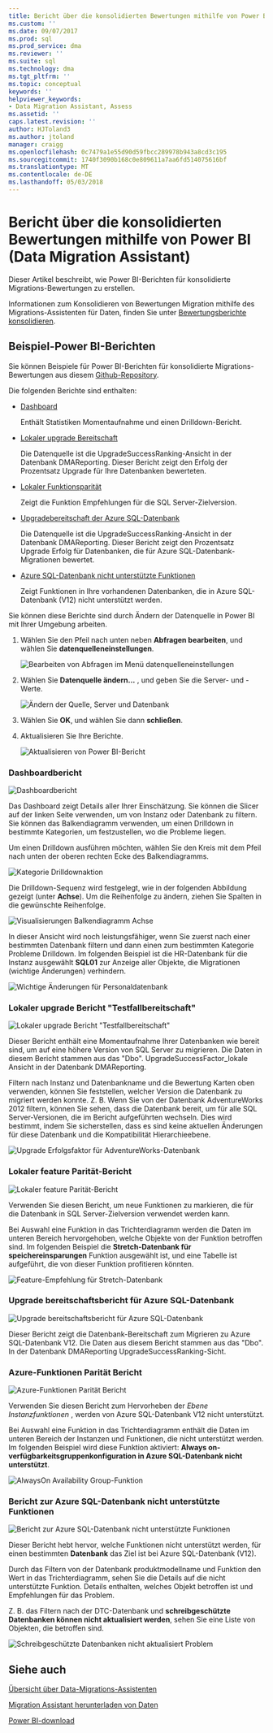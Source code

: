 ```yaml
---
title: Bericht über die konsolidierten Bewertungen mithilfe von Power BI (SQL Server Data Migration Assistant) | Microsoft Docs
ms.custom: ''
ms.date: 09/07/2017
ms.prod: sql
ms.prod_service: dma
ms.reviewer: ''
ms.suite: sql
ms.technology: dma
ms.tgt_pltfrm: ''
ms.topic: conceptual
keywords: ''
helpviewer_keywords:
- Data Migration Assistant, Assess
ms.assetid: ''
caps.latest.revision: ''
author: HJToland3
ms.author: jtoland
manager: craigg
ms.openlocfilehash: 0c7479a1e55d90d59fbcc289978b943a8cd3c195
ms.sourcegitcommit: 1740f3090b168c0e809611a7aa6fd514075616bf
ms.translationtype: MT
ms.contentlocale: de-DE
ms.lasthandoff: 05/03/2018
---
```

# <a name="report-on-your-consolidated-assessments-by-using-power-bi-data-migration-assistant"></a>Bericht über die konsolidierten Bewertungen mithilfe von Power BI (Data Migration Assistant)

Dieser Artikel beschreibt, wie Power BI-Berichten für konsolidierte Migrations-Bewertungen zu erstellen.

Informationen zum Konsolidieren von Bewertungen Migration mithilfe des Migrations-Assistenten für Daten, finden Sie unter [Bewertungsberichte konsolidieren](../dma/dma-consolidatereports.md).

## <a name="sample-power-bi-reports"></a>Beispiel-Power BI-Berichten

Sie können Beispiele für Power BI-Berichten für konsolidierte Migrations-Bewertungen aus diesem [Github-Repository](https://github.com/Microsoft/sql-server-samples/tree/master/samples/features/data-migration-assistant).

Die folgenden Berichte sind enthalten: 

- [Dashboard](#dashboard--details)

  Enthält Statistiken Momentaufnahme und einen Drilldown-Bericht.

- [Lokaler upgrade Bereitschaft](#on-premises-upgrade-readiness--details)

  Die Datenquelle ist die UpgradeSuccessRanking-Ansicht in der Datenbank DMAReporting.  Dieser Bericht zeigt den Erfolg der Prozentsatz Upgrade für Ihre Datenbanken bewerteten.

- [Lokaler Funktionsparität](#on-premise-feature-parity--details)

  Zeigt die Funktion Empfehlungen für die SQL Server-Zielversion.

- [Upgradebereitschaft der Azure SQL-Datenbank](#azure-sql-db-upgrade-readiness--details)

  Die Datenquelle ist die UpgradeSuccessRanking-Ansicht in der Datenbank DMAReporting.  Dieser Bericht zeigt den Prozentsatz Upgrade Erfolg für Datenbanken, die für Azure SQL-Datenbank-Migrationen bewertet.

- [Azure SQL-Datenbank nicht unterstützte Funktionen](#azure-sql-db-unsupported-features--details)

  Zeigt Funktionen in Ihre vorhandenen Datenbanken, die in Azure SQL-Datenbank (V12) nicht unterstützt werden.

Sie können diese Berichte sind durch Ändern der Datenquelle in Power BI mit Ihrer Umgebung arbeiten. 

1. Wählen Sie den Pfeil nach unten neben **Abfragen bearbeiten**, und wählen Sie **datenquelleneinstellungen**.

   ![Bearbeiten von Abfragen im Menü datenquelleneinstellungen](../dma/media/DataSourceSettings.png)

1. Wählen Sie **Datenquelle ändern...** , und geben Sie die Server- und -Werte.

   ![Ändern der Quelle, Server und Datenbank](../dma/media/ChangeSource.png)

1. Wählen Sie **OK**, und wählen Sie dann **schließen**.

1. Aktualisieren Sie Ihre Berichte.

   ![Aktualisieren von Power BI-Bericht](../dma/media/RefreshReport.png)

### <a name="dashboard-report"></a>Dashboardbericht

![Dashboardbericht](../dma/media/DashboardReport.png)

Das Dashboard zeigt Details aller Ihrer Einschätzung. Sie können die Slicer auf der linken Seite verwenden, um von Instanz oder Datenbank zu filtern. Sie können das Balkendiagramm verwenden, um einen Drilldown in bestimmte Kategorien, um festzustellen, wo die Probleme liegen.

Um einen Drilldown ausführen möchten, wählen Sie den Kreis mit dem Pfeil nach unten der oberen rechten Ecke des Balkendiagramms.

![Kategorie Drilldownaktion](../dma/media/CategoryDrillDown.png)

Die Drilldown-Sequenz wird festgelegt, wie in der folgenden Abbildung gezeigt (unter **Achse**). Um die Reihenfolge zu ändern, ziehen Sie Spalten in die gewünschte Reihenfolge.

![Visualisierungen Balkendiagramm Achse](../dma/media/VisualizationsAxis.png)

In dieser Ansicht wird noch leistungsfähiger, wenn Sie zuerst nach einer bestimmten Datenbank filtern und dann einen zum bestimmten Kategorie Probleme Drilldown. Im folgenden Beispiel ist die HR-Datenbank für die Instanz ausgewählt **SQL01** zur Anzeige aller Objekte, die Migrationen (wichtige Änderungen) verhindern.

![Wichtige Änderungen für Personaldatenbank](../dma/media/BreakingChanges.png)

### <a name="on-premises-upgrade-readiness-report"></a>Lokaler upgrade Bericht "Testfallbereitschaft"

![Lokaler upgrade Bericht "Testfallbereitschaft"](../dma/media/OnPremisesUpgradeReadinessReport.png)

Dieser Bericht enthält eine Momentaufnahme Ihrer Datenbanken wie bereit sind, um auf eine höhere Version von SQL Server zu migrieren. Die Daten in diesem Bericht stammen aus das "Dbo". UpgradeSuccessFactor\_lokale Ansicht in der Datenbank DMAReporting.

Filtern nach Instanz und Datenbankname und die Bewertung Karten oben verwenden, können Sie feststellen, welcher Version die Datenbank zu migriert werden konnte. Z. B. Wenn Sie von der Datenbank AdventureWorks 2012 filtern, können Sie sehen, dass die Datenbank bereit, um für alle SQL Server-Versionen, die im Bericht aufgeführten wechseln. Dies wird bestimmt, indem Sie sicherstellen, dass es sind keine aktuellen Änderungen für diese Datenbank und die Kompatibilität Hierarchieebene.

![Upgrade Erfolgsfaktor für AdventureWorks-Datenbank](../dma/media/UpgradeSuccessFactor.png)

### <a name="on-premises-feature-parity-report"></a>Lokaler feature Parität-Bericht

![Lokaler feature Parität-Bericht](../dma/media/OnPremisesFeatureParityReport.png)

Verwenden Sie diesen Bericht, um neue Funktionen zu markieren, die für die Datenbank in SQL Server-Zielversion verwendet werden kann.

Bei Auswahl eine Funktion in das Trichterdiagramm werden die Daten im unteren Bereich hervorgehoben, welche Objekte von der Funktion betroffen sind. Im folgenden Beispiel die **Stretch-Datenbank für speichereinsparungen** Funktion ausgewählt ist, und eine Tabelle ist aufgeführt, die von dieser Funktion profitieren könnten.

![Feature-Empfehlung für Stretch-Datenbank](../dma/media/FeatureRecommend_StretchDatabase.png)

### <a name="azure-sql-db-upgrade-readiness-report"></a>Upgrade bereitschaftsbericht für Azure SQL-Datenbank

![Upgrade bereitschaftsbericht für Azure SQL-Datenbank](../dma/media/AzureSQLDBUpgradeReadinessReport.png)

Dieser Bericht zeigt die Datenbank-Bereitschaft zum Migrieren zu Azure SQL-Datenbank V12. Die Daten aus diesem Bericht stammen aus das "Dbo". In der Datenbank DMAReporting UpgradeSuccessRanking-Sicht.

### <a name="azure-features-parity-report"></a>Azure-Funktionen Parität Bericht

![Azure-Funktionen Parität Bericht](../dma/media/AzureFeaturesParityReport.png)

Verwenden Sie diesen Bericht zum Hervorheben der *Ebene Instanzfunktionen* , werden von Azure SQL-Datenbank V12 nicht unterstützt.

Bei Auswahl eine Funktion in das Trichterdiagramm enthält die Daten im unteren Bereich der Instanzen und Funktionen, die nicht unterstützt werden. Im folgenden Beispiel wird diese Funktion aktiviert: **Always on-verfügbarkeitsgruppenkonfiguration in Azure SQL-Datenbank nicht unterstützt**.  

![AlwaysOn Availability Group-Funktion](../dma/media/Feature_AlwaysOnAvailability.png)

 
### <a name="azure-sql-db-unsupported-features-report"></a>Bericht zur Azure SQL-Datenbank nicht unterstützte Funktionen

![Bericht zur Azure SQL-Datenbank nicht unterstützte Funktionen](../dma/media/AzureSQLDBUnsupportedFeaturesReport.png)

Dieser Bericht hebt hervor, welche Funktionen nicht unterstützt werden, für einen bestimmten **Datenbank** das Ziel ist bei Azure SQL-Datenbank (V12).

Durch das Filtern von der Datenbank produktmodellname und Funktion den Wert in das Trichterdiagramm, sehen Sie die Details auf die nicht unterstützte Funktion. Details enthalten, welches Objekt betroffen ist und Empfehlungen für das Problem.

Z. B. das Filtern nach der DTC-Datenbank und **schreibgeschützte Datenbanken können nicht aktualisiert werden**, sehen Sie eine Liste von Objekten, die betroffen sind.

![Schreibgeschützte Datenbanken nicht aktualisiert Problem](../dma/media/ReadOnlyDatabases.png)

## <a name="see-also"></a>Siehe auch

[Übersicht über Data-Migrations-Assistenten](../dma/dma-overview.md)

[Migration Assistant herunterladen von Daten](https://www.microsoft.com/download/details.aspx?id=53595)

[Power BI-download](https://powerbi.microsoft.com/)
